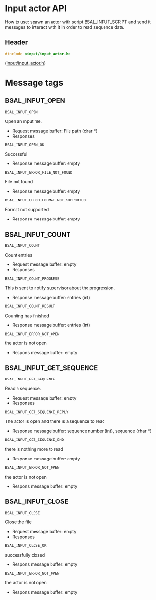 # Input actor API

How to use: spawn an actor with script BSAL_INPUT_SCRIPT
and send it messages to interact with it in order to read sequence data.

## Header

```C
#include <input/input_actor.h>
```

([input/input_actor.h](../input/input_actor.h))

# Message tags

## BSAL_INPUT_OPEN

```C
BSAL_INPUT_OPEN
```

Open an input file.

- Request message buffer: File path (char *)
- Responses:

```C
BSAL_INPUT_OPEN_OK
```

Successful
- Response message buffer: empty

```C
BSAL_INPUT_ERROR_FILE_NOT_FOUND
```

File not found
- Response message buffer: empty

```C
BSAL_INPUT_ERROR_FORMAT_NOT_SUPPORTED
```

Format not supported
- Response message buffer: empty

## BSAL_INPUT_COUNT

```C
BSAL_INPUT_COUNT
```

Count entries

- Request message buffer: empty
- Responses:

```C
BSAL_INPUT_COUNT_PROGRESS
```

This is sent to notify supervisor about the progression.
- Response message buffer: entries (int)

```C
BSAL_INPUT_COUNT_RESULT
```

Counting has finished
- Response message buffer: entries (int)

```C
BSAL_INPUT_ERROR_NOT_OPEN
```

the actor is not open
- Respons message buffer: empty



## BSAL_INPUT_GET_SEQUENCE

```C
BSAL_INPUT_GET_SEQUENCE
```

Read a sequence.

- Request message buffer: empty
- Responses:

```C
BSAL_INPUT_GET_SEQUENCE_REPLY
```

The actor is open and there is a sequence to read
- Response message buffer: sequence number (int), sequence (char *)


```C
BSAL_INPUT_GET_SEQUENCE_END
```

there is nothing more to read
- Response message buffer: empty

```C
BSAL_INPUT_ERROR_NOT_OPEN
```

the actor is not open
- Respons message buffer: empty

## BSAL_INPUT_CLOSE

```C
BSAL_INPUT_CLOSE
```
Close the file

- Request message buffer: empty
- Responses:

```C
BSAL_INPUT_CLOSE_OK
```

successfully closed
- Respons message buffer: empty


```C
BSAL_INPUT_ERROR_NOT_OPEN
```

the actor is not open
- Respons message buffer: empty


